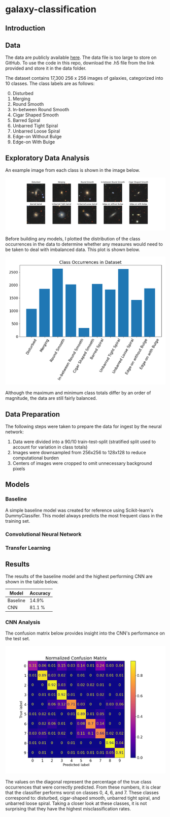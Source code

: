 # galaxy-classification

## Introduction

## Data
The data are publicly available <a href="https://astronn.readthedocs.io/en/latest/galaxy10.html">here</a>.  The data file is too large to store on GitHub. To use the code in this repo, download the .h5 file from the link provided and store it in the data folder.

The dataset contains 17,300 256 x 256 images of galaxies, categorized into 10 classes.  The class labels are as follows:

0. Disturbed
1. Merging
2. Round Smooth
3. In-between Round Smooth
4. Cigar Shaped Smooth
5. Barred Spiral
6. Unbarred Tight Spiral
7. Unbarred Loose Spiral
8. Edge-on Without Bulge
9. Edge-on With Bulge

## Exploratory Data Analysis

An example image from each class is shown in the image below.

<img src="https://github.com/jstodd867/galaxy-classification/blob/main/imgs/class_examples.png">

Before building any models, I plotted the distribution of the class occurrences in the data to determine whether any measures would need to be taken to deal with imbalanced data.  This plot is shown below.

<img src="https://github.com/jstodd867/galaxy-classification/blob/main/imgs/class_occurrences.png">

Although the maximum and minimum class totals differ by an order of magnitude, the data are still fairly balanced.

## Data Preparation

The following steps were taken to prepare the data for ingest by the neural network:

1. Data were divided into a 90/10 train-test-split (stratified split used to account for variation in class totals)
2. Images were downsampled from 256x256 to 128x128 to reduce computational burden
3. Centers of images were cropped to omit unnecessary background pixels

## Models

### Baseline
A simple baseline model was created for reference using Scikit-learn's DummyClassifer.  This model always predicts the most frequent class in the training set.

### Convolutional Neural Network

### Transfer Learning

## Results
The results of the baseline model and the highest performing CNN are shown in the table below.

<center>
  
| Model | Accuracy |
| ----- | ---------|
| Baseline| 14.9%|
| CNN | 81.1 %|

</center>

### CNN Analysis

The confusion matrix below provides insight into the CNN's performance on the test set.

<img src="https://github.com/jstodd867/galaxy-classification/blob/main/imgs/confusion_matrix.png">

The values on the diagonal represent the percentage of the true class occurrences that were correctly predicted.  From these numbers, it is clear that the classifier performs worst on classes 0, 4, 6, and 7.  These classes correspond to:  disturbed, cigar-shaped smooth, unbarred tight spiral, and unbarred loose spiral.  Taking a closer look at these classes, it is not surprising that they have the highest misclassification rates.

